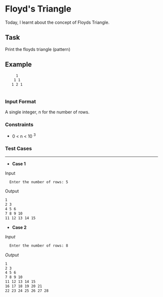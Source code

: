 # Floyd's Triangle

Today, I learnt about the concept of Floyds Triangle.

## Task
Print the floyds triangle (pattern)

## Example
```bash
     1 
    1 1
   1 2 1 
  
 ```
  

### Input Format
  
  A single integer, n for the number of rows.

### Constraints
  * 0 < n < 10 <sup>3</sup>
  
### Test Cases
_ _ _ _

* **Case 1**

Input
```bash
  Enter the number of rows: 5
```
Output
```bash
1
2 3
4 5 6
7 8 9 10
11 12 13 14 15
```


* **Case 2**

_Input_
```zsh
  Enter the number of rows: 8
```

_Output_

```bash
1
2 3
4 5 6
7 8 9 10
11 12 13 14 15
16 17 18 19 20 21
22 23 24 25 26 27 28
```
